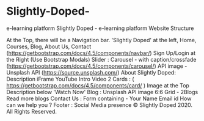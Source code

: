 # Slightly-Doped-
e-learning platform
Slightly Doped - e-learning platform
Website Structure

At the Top, there will be a Navigation bar.
'Slightly Doped' at the left,
Home, Courses, Blog, About Us, Contact (https://getbootstrap.com/docs/4.5/components/navbar/)
Sign Up/Login at the Right (Use Bootstrap Modals)
Slider :
Carousel - with caption/crossfade (https://getbootstrap.com/docs/4.5/components/carousel/)
API image - Unsplash API (https://source.unsplash.com/)
About Slightly Doped:
Description
iFrame YouTube Intro Video
2 Cards : ( https://getbootstrap.com/docs/4.5/components/card/ )
Image at the Top
Description below
'Watch Now'
Blog :
Unsplash API image
6:6 Grid - 2Blogs
Read more blogs
Contact Us : 
Form containing - 
Your Name
Email id
How can we help you ?
Footer :
Social Media presence
© Slightly Doped 2020.
All Rights Reserved.
